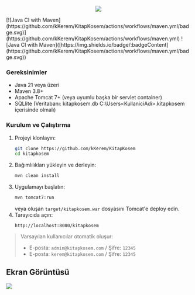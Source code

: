 <p align="center" width="100%"><img src="https://github.com/user-attachments/assets/d2fc12ff-d714-403b-b836-6ff96cc29ecb"></p>
[![Java CI with Maven](https://github.com/kKerem/KitapKosem/actions/workflows/maven.yml/badge.svg)](https://github.com/kKerem/KitapKosem/actions/workflows/maven.yml)
![Java CI with Maven]([https://img.shields.io/badge/:badgeContent](https://github.com/kKerem/KitapKosem/actions/workflows/maven.yml/badge.svg))

### Gereksinimler
- Java 21 veya üzeri
- Maven 3.8+
- Apache Tomcat 7+ (veya uyumlu başka bir servlet container)
- SQLlite (Veritabanı: kitapkosem.db C:\Users\<KullaniciAdi>\.kitapkosem içerisinde olmalı)

### Kurulum ve Çalıştırma

1. Projeyi klonlayın:
   ```bash
   git clone https://github.com/kKerem/KitapKosem
   cd kitapkosem
   ```
2. Bağımlılıkları yükleyin ve derleyin:
   ```bash
   mvn clean install
   ```
3. Uygulamayı başlatın:
   ```bash
   mvn tomcat7:run
   ```
   veya oluşan `target/kitapkosem.war` dosyasını Tomcat'e deploy edin.
4. Tarayıcıda açın:
   ```
   http://localhost:8080/kitapkosem
   ```

> Varsayılan kullanıcılar otomatik oluşur:
> - E-posta: `admin@kitapkosem.com` / Şifre: `12345`
> - E-posta: `kerem@kitapkosem.com` / Şifre: `12345`

## Ekran Görüntüsü
<img src="https://github.com/user-attachments/assets/1b31d3e1-1cc9-44db-801d-5987716e1240">

